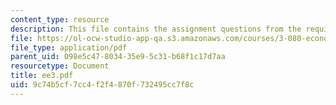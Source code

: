 ```yaml
---
content_type: resource
description: This file contains the assignment questions from the required readings.
file: https://ol-ocw-studio-app-qa.s3.amazonaws.com/courses/3-080-economic-environmental-issues-in-materials-selection-fall-2005/9c74b5cf7cc4f2f4870f732495cc7f8c_ee3.pdf
file_type: application/pdf
parent_uid: 098e5c47-8034-35e9-5c31-b68f1c17d7aa
resourcetype: Document
title: ee3.pdf
uid: 9c74b5cf-7cc4-f2f4-870f-732495cc7f8c
---
```

